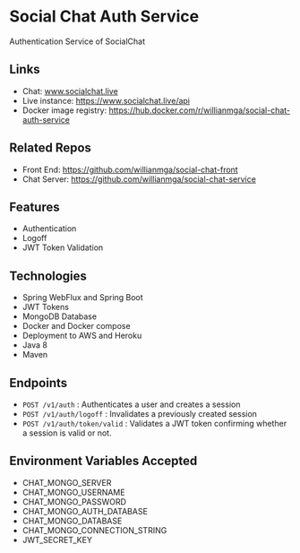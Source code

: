 # Social Chat Auth Service

Authentication Service of SocialChat

## Links
* Chat: www.socialchat.live
* Live instance: https://www.socialchat.live/api
* Docker image registry: https://hub.docker.com/r/willianmga/social-chat-auth-service

## Related Repos
* Front End: https://github.com/willianmga/social-chat-front
* Chat Server: https://github.com/willianmga/social-chat-service

## Features
* Authentication
* Logoff
* JWT Token Validation

## Technologies
* Spring WebFlux and Spring Boot
* JWT Tokens
* MongoDB Database
* Docker and Docker compose
* Deployment to AWS and Heroku
* Java 8
* Maven

## Endpoints
* ```POST /v1/auth``` : Authenticates a user and creates a session
* ```POST /v1/auth/logoff``` : Invalidates a previously created session
* ```POST /v1/auth/token/valid``` : Validates a JWT token confirming whether a session is valid or not.

## Environment Variables Accepted
* CHAT_MONGO_SERVER
* CHAT_MONGO_USERNAME
* CHAT_MONGO_PASSWORD
* CHAT_MONGO_AUTH_DATABASE
* CHAT_MONGO_DATABASE
* CHAT_MONGO_CONNECTION_STRING
* JWT_SECRET_KEY
